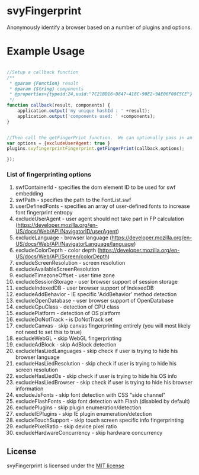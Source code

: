 # svyFingerprint

Anonymously identify a browser based on a number of plugins and options.  

# Example Usage
```js

//Setup a callback function
/**
 * @param {Function} result
 * @param {String} components
 * @properties={typeid:24,uuid:"7C21BD16-D847-418C-90E2-9AE06F08C5CE"}
 */
function callback(result, components) {
	application.output('my unique hashId : ' +result);
	application.output('components used: ' +components);
}


//Then call the getFingerPrint function.  We can optionally pass in an object with some plugins disabled. 
var options = {excludeUserAgent: true } 
plugins.svyfingerprintFingerprint.getFingerPrint(callback,options);

});
```

### List of fingerprinting options
1. swfContainerId - specifies the dom element ID to be used for swf embedding
2. swfPath - specifies the path to the FontList.swf
3. userDefinedFonts - specifies an array of user-defined fonts to increase font fingerprint entropy
4. excludeUserAgent - user agent should not take part in FP calculation (https://developer.mozilla.org/en-US/docs/Web/API/NavigatorID/userAgent)
5. excludeLanguage - browser language (https://developer.mozilla.org/en-US/docs/Web/API/NavigatorLanguage/language)
6. excludeColorDepth - color depth (https://developer.mozilla.org/en-US/docs/Web/API/Screen/colorDepth)
7. excludeScreenResolution - screen resolution
8. excludeAvailableScreenResolution
9. excludeTimezoneOffset - user time zone
10. excludeSessionStorage - user browser support of session storage
11. excludeIndexedDB - user browser support of IndexedDB
12. excludeAddBehavior - IE specific 'AddBehavior' method detection
13. excludeOpenDatabase - user browser support of OpenDatabase
14. excludeCpuClass - detection of CPU class
15. excludePlatform - detection of OS platform
16. excludeDoNotTrack - is DoNotTrack set
17. excludeCanvas - skip canvas fingerprinting entirely (you will most likely not need to set this to true)
18. excludeWebGL - skip WebGL fingerprinting
19. excludeAdBlock - skip AdBlock detection
20. excludeHasLiedLanguages - skip check if user is trying to hide his browser language
21. excludeHasLiedResolution - skip check if user is trying to hide his screen resolution
22. excludeHasLiedOs - skip check if user is trying to hide his OS info
23. excludeHasLiedBrowser - skip check if user is trying to hide his browser information
24. excludeJsFonts - skip font detection with CSS "side channel"
25. excludeFlashFonts - skip font detection with Flash (disabled by default)
26. excludePlugins - skip plugin enumeration/detection
27. excludeIEPlugins - skip IE plugin enumeration/detection
28. excludeTouchSupport - skip touch screen specific info fingerprinting
29. excludePixelRatio - skip device pixel ratio
30. excludeHardwareConcurrency - skip hardware concurrency

License
-------
svyFingerprint is licensed under the [MIT license](https://opensource.org/licenses/MIT)
